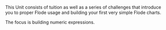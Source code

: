 This Unit consists of tuition as well as a series of challenges that introduce you to proper Flode usage and building your first very simple Flode charts. 

The focus is building numeric expressions. 
